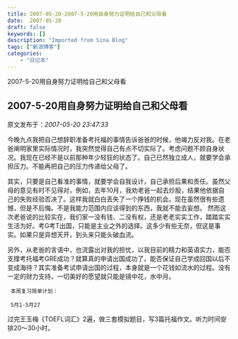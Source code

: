 ```yaml
---
title: 2007-05-20-2007-5-20用自身努力证明给自己和父母看
date:  2007-05-20
draft: false
keywords: []
description: "Imported from Sina Blog"
tags: ["新浪博客"]
categories: 
    - "日记本"
---
```

2007-5-20用自身努力证明给自己和父母看
## 2007-5-20用自身努力证明给自己和父母看

 原文发布于：*2007-05-20 23:47:33*

  
今晚九点我把自己想辞职准备考托福的事情告诉爸爸的时候，他竭力反对我。在老爸阐明家里实际情况时，我突然觉得自己有点不切实际了。考虑问题不顾自身状况。我现在已经不是以前那种年少轻狂的状态了。自己已然独立成人，就要学会承担压力。不能再把自己的压力传递给父母了。

 
其实，只要是自己看准的事情，就要学会自我设计，自己承担后果和责任。虽然父母的意见有时不见得对，例如，去年10月，我劝老爸一起去炒股，结果他依据自己的失败经验否决了。这样我就白白丢失了一个挣钱的机会。现在虽然很有些遗憾，但是不后悔。不是我能力范围内应该得到的东西，我就不能去妄想。
然而这次老爸说的比较实在，我们家一没有钱、二没有权，还是老老实实工作，踏踏实实生活为好。考G考T出国，只能是主业之外的选择。这多少有些无奈，但这是事实。如果只是异想天开，到头来只能头破血流。

  
另外，从老爸的言语中，也流露出对我的担忧，以我目前的精力和英语实力，能否支撑考托福考GRE成功？就算真的申请出国成功了，能否保证自己学成回国以后不变成海待？其实准备考试申请出国的过程，本身就是一个花钱如流水的过程。没有一定的财力支持，一切美好的愿望就只能是镜中花，水中月。

     本周复习简单计划：

     5月1-5月27

     
过完王玉梅《TOEFL词汇》2遍，做三套模拟题目，写3篇托福作文。听力时间安排20～30小时。

     

 


